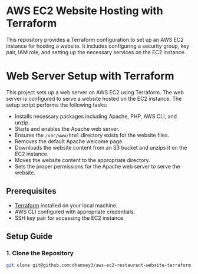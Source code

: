 # AWS EC2 Website Hosting with Terraform

This repository provides a Terraform configuration to set up an AWS EC2 instance for hosting a website. It includes configuring a security group, key pair, IAM role, and setting up the necessary services on the EC2 instance.

# Web Server Setup with Terraform

This project sets up a web server on AWS EC2 using Terraform. The web server is configured to serve a website hosted on the EC2 instance. The setup script performs the following tasks:
- Installs necessary packages including Apache, PHP, AWS CLI, and unzip.
- Starts and enables the Apache web server.
- Ensures the `/var/www/html` directory exists for the website files.
- Removes the default Apache welcome page.
- Downloads the website content from an S3 bucket and unzips it on the EC2 instance.
- Moves the website content to the appropriate directory.
- Sets the proper permissions for the Apache web server to serve the website.

## Prerequisites

- [Terraform](https://www.terraform.io/downloads.html) installed on your local machine.
- AWS CLI configured with appropriate credentials.
- SSH key pair for accessing the EC2 instance.

## Setup Guide

### 1. Clone the Repository

```sh
git clone git@github.com:dhamsey3/aws-ec2-restaurant-website-terraform.git

